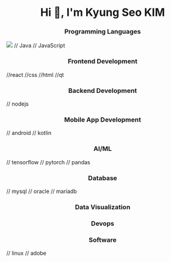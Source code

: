 <h1 align="center">Hi 👋, I'm Kyung Seo KIM</h1>
<h3 align="center">Programming Languages</h3>

<img src="https://img.shields.io/badge/Python-3776AB?style=for-the-badge&logo=Python&logoColor=white">
// Java
// JavaScript

<h3 align="center">Frontend Development</h3>
//react
//css
//html
//qt

<h3 align="center">Backend Development</h3>
// nodejs

<h3 align="center">Mobile App Development</h3>
// android
// kotlin

<h3 align="center">AI/ML</h3>
// tensorflow
// pytorch
// pandas

<h3 align="center">Database</h3>
// mysql
// oracle
// mariadb

<h3 align="center">Data Visualization</h3>


<h3 align="center">Devops</h3>

<h3 align="center">Software</h3>
// linux
// adobe

